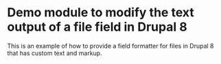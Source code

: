 # Demo module to modify the text output of a file field in Drupal 8

This is an example of how to provide a field formatter for files in Drupal 8 that has custom text and markup.